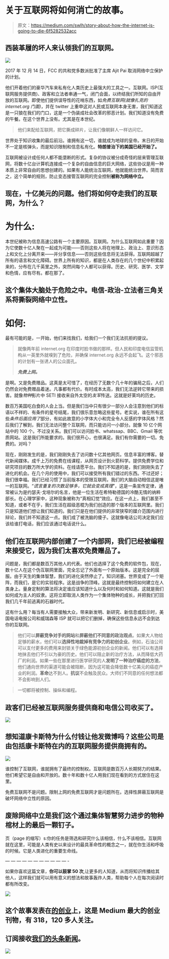 # 关于互联网将如何消亡的故事。

> 原文：<https://medium.com/swlh/story-about-how-the-internet-is-going-to-die-6f5282532acc>

## 西装革履的坏人来认领我们的互联网。

![](img/95d09e51988f03e11c064881a8f1cbe1.png)

2017 年 12 月 14 日，FCC 的共和党多数派批准了主席 Ajit Pai 取消网络中立保护的计划。

他们开着他们的豪华汽车来私有化人类历史上最强大的工具之一。互联网。ISP(互联网服务提供商)、政客和立法者串通一气，闭门会面，以终结我们所知的自由开放的互联网。即使他们提供误导性的花哨东西，如*免费互联网(就像扎克的 internet.org 门面)*，并在 twitter 上重申这对人民或互联网本身无害，我们知道这是一只狼在我们的门口，这是一个伪装成社会改革的邪恶计划。我们知道没有免费的午餐。在这个世界上没有。尤其是在本世纪。

> 他们来配给互联网，把它撕成碎片，让我们像朝鲜人一样访问它。

世界处于知识收集的最后前沿。谁拥有这一切，谁就成为地球的皇帝。末日的开始不一定是核弹头，而是知识限制和信息私有化。**特朗普治下的美国已经开始了。**

互联网被设计成任何人都不能垄断的形式。复杂的协议被分成奇怪的层来管理互联网，将数十亿台计算机连接成一个复杂的自由信息的巨大网络，这些协议是用一种本质上非常自由的思想创建的。如果有人能统治互联网，他就能统治世界。简而言之，这个简单的规则，防止变态接管互联网的完全控制**被称为网络中立。**

## 现在，十亿美元的问题。他们将如何夺走我们的互联网，为什么？

# 为什么:

本世纪被称为信息高速公路有一个主要原因。互联网。为什么互联网如此重要？因为它使数十亿人聚在一起成为可能——否则这些人将在地理上、政治上、意识形态上和文化上分离开来——并分享信息——否则这些信息将无法获得。互联网超越了所有的语言和文化障碍。世界上所有的知识，都是在人类存在的几个世纪中积累起来的，分布在几千英里之外，突然间每个人都可以获得。历史、研究、医学、文学和色情，应有尽有。都在那了。

## 这个集体大脑处于危险之中。电信-政治-立法者三角关系将撕裂网络中立性。

# 如何:

最有可能的是，一开始，他们来找我们，给我们一个我们无法抗拒的提议。

> 就像两年前 internet.org 在印度时脸书做的那样。但人民和印度电信监管机构从一英里外就嗅到了危险，并确保 internet.org 永远不会起飞。这个邪恶的计划有一张诱人的公众面孔。
> 
> ***免费上网。***

是啊。又是免费赠品。这真是太可惜了，在经历了无数个几十年的骗局之后，人们仍然会对免费赠品着迷。凡事都有代价。有时成本太高，我们无法逆转它带来的损害。就像*物种*影片中 SETI 接收来自外太空的*友军*传送。这就是好莱坞的历史。

数百万美国吃白食的人会上当。但是我们当中只有很少一部分人会注意到他们的标语以不祥的、有条件的星号结尾，我们很乐意忽略这些星号。老实说，谁在所有这些*条件后面应用了*部分，有如此故意的小字体大小和完全令人反感的字体风格？然后我们了解到，我们无法访问整个互联网，而只能访问一小部分。就像 10 亿个网站中的 100 个。不过没关系。我们可以访问脸书、whatssap、BBC、Gmail 等优质网站。这是我们所能要求的。我们很开心，也很满足。我们有你需要的一切。免费的。对吗？

现在，刚刚发生的是，我们刚刚失去了访问数十亿其他网页。信息丰富的博客。替代新闻媒体。成千上万的免费在线课程，从网页设计到火箭科学。提供免费学位和研究项目的数万所大学的资料。在线请愿平台。我们不知道的是，我们刚刚失去了进化的机会。在几个月的使用中，我们可以接受所有我们错过的东西。不过还好；我们很幸福。我们已经习惯了当前版本的受限互联网，我们的大脑自动相信这是唯一的互联网。“*谎言重复的次数足够多，它就会变成真理*”，这是一条宣传定律，通常被认为是约瑟夫·戈培尔的名言，他是一位生活在希特勒德国的冷酷无情的纳粹部长。在心理学家中，这种现象被称为“真相幻觉”效应。在这一点上，我们甚至不知道，或者不在乎，我们生活在超级恶棍为我们创造的那个版本的互联网里。我们只是知道他们想让我们知道的。我们只是在他们提供的非常狭窄的媒介范围内进行辩论，我们并不知道这一点。我们成了被洗脑的傻子。这就像电话公司决定我们应该给谁打电话，我们应该通过电话说什么。

## 他们在互联网内部创建了一个内部网，我们已经被编程来接受它，因为我们太喜欢免费赠品了。

问题是，我们都是数百万其他人的代表。他们也选择了这个免费的软件包，现在，数十亿人在这个伪互联网里面，完全忘记了外面有一个原始版本。这是完全的屈服。由于天生的集体智慧，我们的进化突然停止了。知识闭塞。世界变成了一个矩阵，而我们，是它的实验程序。这是战争的顶峰。这就是最终控制将如何建立在人类身上。量身定制的算法将决定谁应该知道什么以及何时和如何知道。这就是我们如何成为主人的奴隶。这将立即取消人类作为一个集体物种的成长，并把我们打回我们几千年前逃离的石器时代。

这有什么用？每当有人需要接触大众，带来新发明、新研究、新信息或启示时，美国电话电报公司和威瑞森等 ISP 就可以把它们删掉，确保这些信息永远不会到达你的互联网。

> 他们可以**屏蔽竞争对手的网站**和**屏蔽他们不同意的政治观点**。如果大人物给足够的薪水，他们可以**选择性地裁掉有竞争力的初创企业**。例如，石油公司可以支付更多的费用来封锁关于绿色能源初创企业的新闻。他们可以有选择地抹去他们不引以为豪的历史。他们可以阻止新的治疗方法，从而降低大药厂的利润。如果一些在那里进行医学研究的人**发明了一种治疗癌症的方法**，他们通向世界的渠道可能会被阻断，因为这可能会降低数十亿美元的癌症产业的利润。**革命**达不到人。**抗议**不会触及民众。大师们不同意的任何想法都不会影响到人们。

> 一切都将被控制、操纵和编程。

## 政客们已经被互联网服务提供商和电信公司收买了。

![](img/7f6f2c80b285e347fc2f90718e15b36d.png)

## 想知道康卡斯特为什么付钱让他发微博吗？这些公司是由包括康卡斯特在内的互联网服务提供商拥有的。

![](img/43a5c30e98e1a050f0cab48d7b5cf18f.png)

谁控制了互联网，谁就拥有了最终的控制权。互联网是数百万人长期努力的结果。他们希望它是自由和开放的。数十年和数十亿人用我们现在看到的方式居住在这里。

免费互联网不是问题。限制上网的免费互联网才是问题所在。选择性屏蔽互联网是破坏网络中立性的原因。

## 废除网络中立是我们这个通过集体智慧努力进步的物种棺材上的最后一颗钉子。

页（page 的缩写）s:你的任务是筛选和研究什么该相信，什么不该相信。互联网就在这里，可能是人类有史以来设计的最具革命性的概念之一，就在你生活和呼吸的时候。它是人类进化的重要生命线。

— — — — — — — — — — — -

如果你喜欢这篇文章，**你可以鼓掌 50 次**,让更多的人知道，从而将知识传播给其他人，这样我们就可以用有意义的想法和故事轰炸人类，帮助每个人在每次阅读时都有所改变。

[![](img/308a8d84fb9b2fab43d66c117fcc4bb4.png)](https://medium.com/swlh)

## 这个故事发表在[的创业](https://medium.com/swlh)上，这是 Medium 最大的创业刊物，有 318，120 多人关注。

## 订阅接收[我们的头条新闻](http://growthsupply.com/the-startup-newsletter/)。

[![](img/b0164736ea17a63403e660de5dedf91a.png)](https://medium.com/swlh)